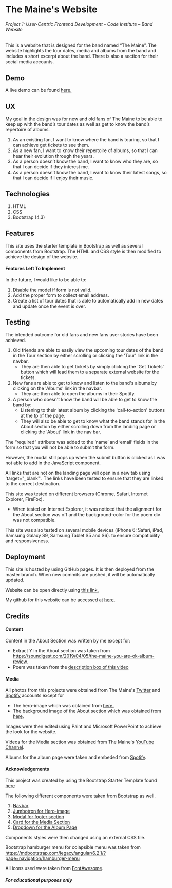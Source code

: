 # The Maine's Website
###### Project 1: User-Centric Frontend Development - Code Institute – Band Website
This is a website that is designed for the band named “The Maine”. The website highlights the tour dates, media and albums from the band and includes a short excerpt about the band. There is also a section for their social media accounts.

## Demo
A live demo can be found [here.](https://diyanah08.github.io/project1-themainewebsite/)

## UX
My goal in the design was for new and old fans of The Maine to be able to keep up with the band’s tour dates as well as get to know the band’s repertoire of albums.
1. As an existing fan, I want to know where the band is touring, so that I can achieve get tickets to see them.
2. As a new fan, I want to know their repertoire of albums, so that I can hear their evolution through the years.
3. As a person doesn’t know the band, I want to know who they are, so that I can decide if they interest me.
4. As a person doesn’t know the band, I want to know their latest songs, so that I can decide if I enjoy their music.

## Technologies
1.	HTML
2.	CSS
3.	Bootstrap (4.3)

## Features
This site uses the starter template in Bootstrap as well as several components from Bootstrap. The HTML and CSS style is then modified to achieve the design of the website.

#### Features Left To Implement
In the future, I would like to be able to:
1.	Disable the model if form is not valid.
2.	Add the proper form to collect email address.
3.	Create a list of tour dates that is able to automatically add in new dates and update once the event is over.  

## Testing
The intended outcome for old fans and new fans user stories have been achieved.
1. Old friends are able to easily view the upcoming tour dates of the band in the Tour section by either scrolling or clicking the 'Tour' link in the navbar.
    - They are then able to get tickets by simply clicking the 'Get Tickets' button which will lead them to a separate external website for the tickets.
2. New fans are able to get to know and listen to the band's albums by clicking on the 'Albums' link in the navbar.
    - They are then able to open the albums in their Spotify.
3. A person who doesn't know the band will be able to get to know the band by:
    - Listening to their latest album by clicking the 'call-to-action' buttons at the tp of the page.
    - They will also be able to get to know what the band stands for in the About section by either scrolling down from the landing page or clicking the 'About' link in the nav bar.

The “required” attribute was added to the ‘name’ and ‘email’ fields in the form so that you will not be able to submit the form.

However, the modal still pops up when the submit button is clicked as I was not able to add in the JavaScript component.

All links that are not on the landing page will open in a new tab using 'target="_blank"'. The links have been tested to ensure that they are linked to the correct destination.

This site was tested on different browsers (Chrome, Safari, Internet Explorer, FireFox).
- When tested on Internet Explorer, it was noticed that the alignment for the About section was off and the background-color for the poem div was not compatible.

This site was also tested on several mobile devices (iPhone 6: Safari, iPad, Samsung Galaxy S9, Samsung Tablet S5 and S6). to ensure compatibility and responsiveness.


## Deployment
This site is hosted by using GitHub pages.
It is then deployed from the master branch.
When new commits are pushed, it will be automatically updated.

Website can be open directly using [this link.](https://diyanah08.github.io/project1-themainewebsite/)

My github for this website can be accessed at [here.](https://github.com/diyanah08/project1-themainewebsite)

## Credits
#### Content
Content in the About Section was written by me except for:
- Extract Y in the About section was taken from https://soundigest.com/2019/04/05/the-maine-you-are-ok-album-review.
- Poem was taken from the [description box of this video](https://www.youtube.com/watch?v=--25CSFCMM8)

#### Media
All photos from this projects were obtained from The Maine's [Twitter](https://twitter.com/themaine?ref_src=twsrc%5Egoogle%7Ctwcamp%5Eserp%7Ctwgr%5Eauthor) and [Spotify](https://open.spotify.com/artist/4o0pNHbyj36LPvukNqEug0) accounts except for
- The hero-image which was obtained from [here.](https://www.thedailylistening.com/listen-the-maine-numb-without-you/
)
- The background image of the About section which was obtained from [here](https://shop.rocksound.tv/collections/the-maine/products/rock-sound-issue-251-the-maine).

Images were then edited using Paint and Microsoft PowerPoint to achieve the look for the website.

Videos for the Media section was obtained from The Maine's [YouTube Channel](https://www.youtube.com/channel/UCiBBtnxr0y43SuKEw5hUGhQ).

Albums for the album page were taken and embeded from [Spotify](https://open.spotify.com/artist/4o0pNHbyj36LPvukNqEug0).

#### Acknowledgements
This project was created by using the Bootstrap Starter Template found [here](https://getbootstrap.com/docs/4.3/getting-started/introduction/)

The following different components were taken from Bootstrap as well.
1. [Navbar](https://getbootstrap.com/docs/4.3/components/navbar/)
2. [Jumbotron for Hero-image](https://getbootstrap.com/docs/4.3/components/jumbotron/)
3. [Modal for footer section](https://getbootstrap.com/docs/4.3/components/modal/)
4. [Card for the Media Section](https://getbootstrap.com/docs/4.3/components/card/)
5. [Dropdown for the Album Page](https://getbootstrap.com/docs/4.3/components/dropdowns/)

Components styles were then changed using an external CSS file.

Bootstrap hamburger menu for colapsible menu was taken from https://mdbootstrap.com/legacy/angular/6.2.1/?page=navigation/hamburger-menu

All icons used were taken from [FontAwesome](fontawesome.com).

##### **For educational purposes only**